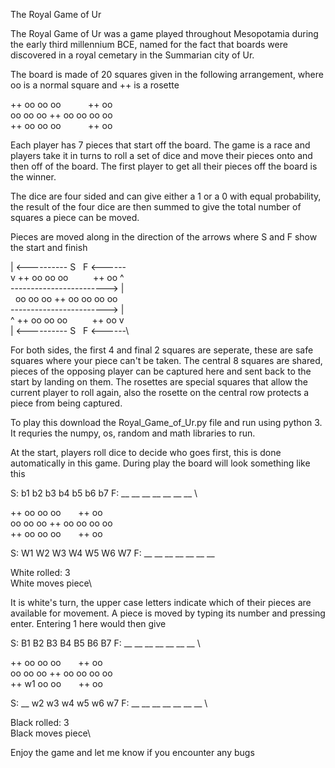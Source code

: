 The Royal Game of Ur

The Royal Game of Ur was a game played throughout Mesopotamia during the early third millennium BCE, named for the fact that boards were discovered in a royal cemetary in the Summarian city of Ur.

The board is made of 20 squares given in the following arrangement, where oo is a normal square and ++ is a rosette

++ oo oo oo&nbsp;&nbsp;&nbsp;&nbsp;&nbsp;&nbsp;&nbsp;&nbsp;&nbsp;&nbsp;&nbsp;++ oo\
oo oo oo ++ oo oo oo oo\
++ oo oo oo&nbsp;&nbsp;&nbsp;&nbsp;&nbsp;&nbsp;&nbsp;&nbsp;&nbsp;&nbsp;&nbsp;++ oo


Each player has 7 pieces that start off the board. The game is a race and players take it in turns to roll a set of dice and move their pieces onto and then off of the board. The first player to get all their pieces off the board is the winner.

The dice are four sided and can give either a 1 or a 0 with equal probability, the result of the four dice are then summed to give the total number of squares a piece can be moved.

Pieces are moved along in the direction of the arrows where S and F show the start and finish

| <---------- S&nbsp;&nbsp;&nbsp;F <------\
v ++ oo oo oo&nbsp;&nbsp;&nbsp;&nbsp;&nbsp;&nbsp;&nbsp;&nbsp;&nbsp;&nbsp;++ oo ^\
------------------------> |\
&nbsp;&nbsp;oo oo oo ++ oo oo oo oo \
------------------------> |  
^ ++ oo oo oo&nbsp;&nbsp;&nbsp;&nbsp;&nbsp;&nbsp;&nbsp;&nbsp;&nbsp;&nbsp;++ oo v\
| <---------- S&nbsp;&nbsp;&nbsp;F <------\

For both sides, the first 4 and final 2 squares are seperate, these are safe squares where your piece can't be taken.
The central 8 squares are shared, pieces of the opposing player can be captured here and sent back to the start by landing on them.
The rosettes are special squares that allow the current player to roll again, also the rosette on the central row protects a piece from being captured.

To play this download the Royal_Game_of_Ur.py file and run using python 3. It requries the numpy, os, random and math libraries to run.

At the start, players roll dice to decide who goes first, this is done automatically in this game.
During play the board will look something like this


S: b1 b2 b3 b4 b5 b6 b7 F: __ __ __ __ __ __ __ \

++ oo oo oo&nbsp;&nbsp;&nbsp;&nbsp;&nbsp;&nbsp;&nbsp;++ oo \
oo oo oo ++ oo oo oo oo \
++ oo oo oo&nbsp;&nbsp;&nbsp;&nbsp;&nbsp;&nbsp;&nbsp;++ oo 

S: W1 W2 W3 W4 W5 W6 W7 F: __ __ __ __ __ __ __ 

White rolled: 3\
White moves piece\

It is white's turn, the upper case letters indicate which of their pieces are available for movement. A piece is moved by typing its number and pressing enter. Entering 1 here would then give

S: B1 B2 B3 B4 B5 B6 B7 F: __ __ __ __ __ __ __ \

++ oo oo oo&nbsp;&nbsp;&nbsp;&nbsp;&nbsp;&nbsp;&nbsp;++ oo \
oo oo oo ++ oo oo oo oo \
++ w1 oo oo&nbsp;&nbsp;&nbsp;&nbsp;&nbsp;&nbsp;&nbsp;++ oo 

S: __ w2 w3 w4 w5 w6 w7 F: __ __ __ __ __ __ __ \

Black rolled: 3\
Black moves piece\


Enjoy the game and let me know if you encounter any bugs


